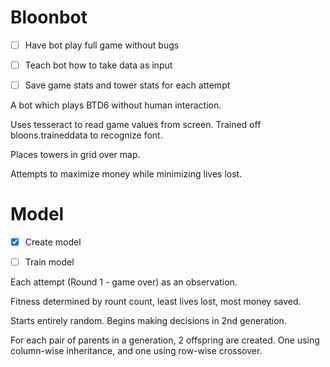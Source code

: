 # Bloonbot

* [ ] Have bot play full game without bugs

* [ ] Teach bot how to take data as input

* [ ] Save game stats and tower stats for each attempt

A bot which plays BTD6 without human interaction.

Uses tesseract to read game values from screen. Trained off bloons.traineddata to recognize font.

Places towers in grid over map.

Attempts to maximize money while minimizing lives lost.

# Model

* [x] Create model

* [ ] Train model

Each attempt (Round 1 - game over) as an observation.

Fitness determined by rount count, least lives lost, most money saved.

Starts entirely random. Begins making decisions in 2nd generation.

For each pair of parents in a generation, 2 offspring are created. One using column-wise inheritance, and one using row-wise crossover.
